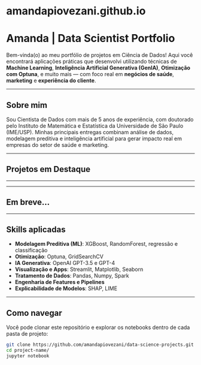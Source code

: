 # amandapiovezani.github.io

# Amanda | Data Scientist Portfolio

Bem-vinda(o) ao meu portfólio de projetos em Ciência de Dados! Aqui você encontrará aplicações práticas que desenvolvi utilizando técnicas de **Machine Learning**, **Inteligência Artificial Generativa (GenIA)**, **Otimização com Optuna**, e muito mais — com foco real em **negócios de saúde**, **marketing** e **experiência do cliente**.

---

## Sobre mim

Sou Cientista de Dados com mais de 5 anos de experiência, com doutorado pelo Instituto de Matemática e Estatística da Universidade de São Paulo (IME/USP). Minhas principais entregas combinam análise de dados, modelagem preditiva e inteligência artificial para gerar impacto real em empresas do setor de saúde e marketing.

---

## Projetos em Destaque
<!-- 
### 1. [GenAI para Campanhas Médicas](./genai-medical-campaigns)
> **Tipo:** GenAI + NLP  
> **Descrição:** Geração automática de conteúdo para campanhas de marketing com base em jornada médica.  
> **Stack:** OpenAI, Streamlit, Pandas

[Ver projeto](./genai-medical-campaigns) -->

---

<!-- ### 2. [Previsão de Volume de Exames com XGBoost + Optuna](./xgboost-volume-prediction)
> **Tipo:** Previsão de séries temporais + ML supervisionado  
> **Descrição:** Previsão de demanda para exames clínicos com explicabilidade e afinação de hiperparâmetros.  
> **Stack:** XGBoost, Optuna, SHAP, Scikit-learn

[Ver projeto](./xgboost-volume-prediction) -->

---

## Em breve...
<!-- 
### 3. Agrupamento de Perfis Médicos com K-Means  
> Clustering de perfis para campanhas segmentadas

### 4. Classificação de Laudos com LLMs + Fine-Tuning  
> Classificação automática de textos médicos com modelos ajustados -->

---

## Skills aplicadas

- **Modelagem Preditiva (ML)**: XGBoost, RandomForest, regressão e classificação
- **Otimização**: Optuna, GridSearchCV
- **IA Generativa**: OpenAI GPT-3.5 e GPT-4
- **Visualização e Apps**: Streamlit, Matplotlib, Seaborn
- **Tratamento de Dados**: Pandas, Numpy, Spark
- **Engenharia de Features e Pipelines**
- **Explicabilidade de Modelos**: SHAP, LIME

---

## Como navegar

Você pode clonar este repositório e explorar os notebooks dentro de cada pasta de projeto:

```bash
git clone https://github.com/amandapiovezani/data-science-projects.git
cd project-name/
jupyter notebook
